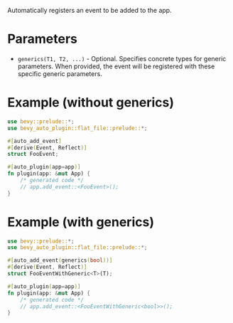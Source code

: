 Automatically registers an event to be added to the app.

# Parameters

- `generics(T1, T2, ...)` - Optional. Specifies concrete types for generic parameters.
  When provided, the event will be registered with these specific generic parameters.

# Example (without generics)

```rust
use bevy::prelude::*;
use bevy_auto_plugin::flat_file::prelude::*;

#[auto_add_event]
#[derive(Event, Reflect)]
struct FooEvent;

#[auto_plugin(app=app)]
fn plugin(app: &mut App) {
    /* generated code */
    // app.add_event::<FooEvent>();
}
```

# Example (with generics)

```rust
use bevy::prelude::*;
use bevy_auto_plugin::flat_file::prelude::*;

#[auto_add_event(generics(bool))]
#[derive(Event, Reflect)]
struct FooEventWithGeneric<T>(T);

#[auto_plugin(app=app)]
fn plugin(app: &mut App) {
    /* generated code */
    // app.add_event::<FooEventWithGeneric<bool>>();
}
```